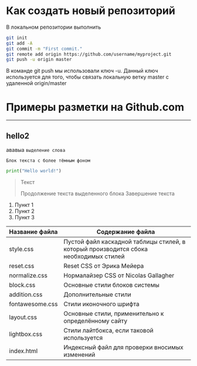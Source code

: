 # Как создать новый репозиторий

В локальном репозитории выполнить
```bash
git init
git add -A
git commit -m "First commit."
git remote add origin https://github.com/username/myproject.git
git push -u origin master
```
В команде git push мы использовали ключ -u. Данный ключ используется для того, чтобы связать локальную ветку master с удаленной origin/master




# Примеры разметки на Github.com
----

## hello2

ававыа `выделение слова`

    Блок текста с более тёмным фоном

```python
print("Hello world!")
```
> Текст
> 
> Продолжение текста выделенного блока
> Завершение текста

1. Пункт 1
2. Пункт 2
3. Пункт 3

Название файла  | Содержание файла
----------------|----------------------
style.css       | Пустой файл каскадной таблицы стилей, в который производится сбока необходимых стилей
reset.css       | Reset CSS от Эрика Мейера
normalize.css   | Нормалайзер CSS от Nicolas Gallagher
block.css       | Основные стили блоков системы
addition.css    | Дополнительные стили
fontawesome.css | Стили иконочного шрифта
layout.css      | Основные стили, применительно к определённому сайту
lightbox.css    | Стили лайтбокса, если таковой используется
index.html      | Индексный файл для проверки вносимых изменений